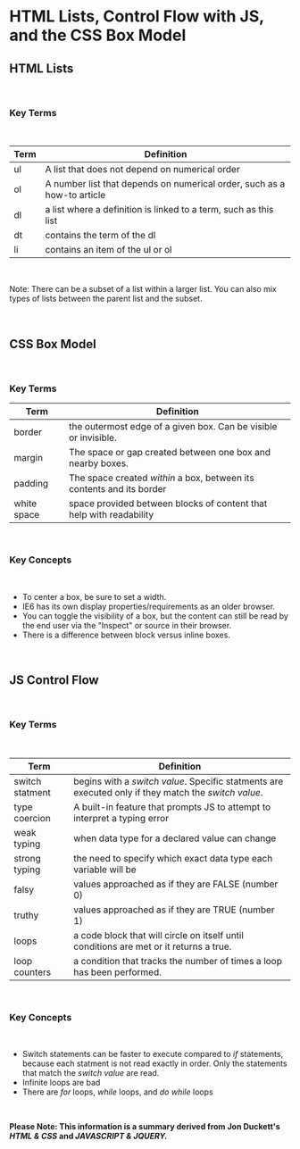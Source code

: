 # HTML Lists, Control Flow with JS, and the CSS Box Model

## HTML Lists

&nbsp;


### Key Terms

&nbsp;

Term | Definition
----- | -----
ul | A list that does not depend on numerical order
ol | A number list that depends on numerical order, such as a how-to article
dl | a list where a definition is linked to a term, such as this list
dt | contains the term of the dl
li | contains an item of the ul or ol

&nbsp;

Note: There can be a subset of a list within a larger list. You can also mix types of lists between the parent list and the subset.

&nbsp;

## CSS Box Model

&nbsp;

### Key Terms

Term | Definition
----- | -----
border | the outermost edge of a given box. Can be visible or invisible.
margin | The space or gap created between one box and nearby boxes.
padding | The space created *within* a box, between its contents and its border
white space | space provided between blocks of content that help with readability


&nbsp;

### Key Concepts

&nbsp;

- To center a box, be sure to set a width.
- IE6 has its own display properties/requirements as an older browser.
- You can toggle the visibility of a box, but the content can still be read by the end user via the "Inspect" or source in their browser.
- There is a difference between block versus inline boxes.

&nbsp;


## JS Control Flow

&nbsp;

### Key Terms

&nbsp;

Term | Definition
----- | -----
switch statment | begins with a *switch value*. Specific statments are executed only if they match the *switch value*.
type coercion | A built-in feature that prompts JS to attempt to interpret a typing error
weak typing | when data type for a declared value can change
strong typing | the need to specify which exact data type each variable will be
falsy | values approached as if they are FALSE (number 0)
truthy | values approached as if they are TRUE (number 1)
loops | a code block that will circle on itself until conditions are met or it returns a true.
loop counters | a condition that tracks the number of times a loop has been performed.



&nbsp;

### Key Concepts

&nbsp;

- Switch statements can be faster to execute compared to *if* statements, because each statment is not read exactly in order. Only the statements that match the *switch value* are read.
- Infinite loops are bad
- There are *for* loops, *while* loops, and *do while* loops


&nbsp;


**Please Note: This information is a summary derived from Jon Duckett's *HTML & CSS* and *JAVASCRIPT & JQUERY.***







